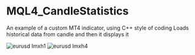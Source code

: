 # MQL4_CandleStatistics

An example of a custom MT4 indicator, using C++ style of coding
Loads historical data from candle and then it displays it


![eurusd lmxh1](https://cloud.githubusercontent.com/assets/506560/10413318/49442f80-6fad-11e5-836f-16a4f72dffb3.png)
![eurusd lmxh4](https://cloud.githubusercontent.com/assets/506560/10413317/493fcc24-6fad-11e5-9604-c2ee2d482cc5.png)
